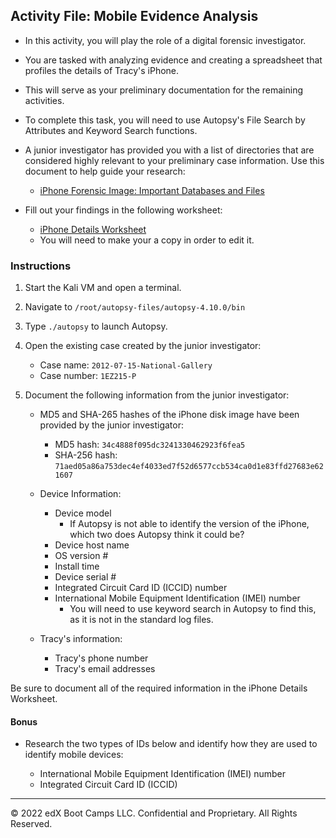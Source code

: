 ## Activity File: Mobile Evidence Analysis
 
- In this activity, you will play the role of a digital forensic investigator.
 
- You are tasked with analyzing evidence and creating a spreadsheet that profiles the details of Tracy's iPhone.
 
- This will serve as your preliminary documentation for the remaining activities.
 
- To complete this task, you will need to use Autopsy's File Search by Attributes and Keyword Search functions.
 
- A junior investigator has provided you with a list of directories that are considered highly relevant to your preliminary case information. Use this document to help guide your research:

  - [iPhone Forensic Image: Important Databases and Files](https://docs.google.com/document/d/10CWGqTvu09mrSn7Tg7xoKNWBrjeW1wCmXoqB58xYr0k/edit?usp=sharing)
 
- Fill out your findings in the following worksheet: 
  - [iPhone Details Worksheet](https://docs.google.com/document/d/1LmqJeEarZkcYh67TPFUgDvk0p5wy7Ck-FcFSZ2GcFGc/edit?usp=sharing)
  - You will need to make your a copy in order to edit it.  


 
### Instructions

1. Start the Kali VM and open a terminal.

 
2. Navigate to `/root/autopsy-files/autopsy-4.10.0/bin`
 
3. Type `./autopsy` to launch Autopsy.
 
4. Open the existing case created by the junior investigator:
 
    - Case name: `2012-07-15-National-Gallery`
    - Case number: `1EZ215-P`
  
5. Document the following information from the junior investigator:
  
    - MD5 and SHA-265 hashes of the iPhone disk image have been provided by the junior investigator: 
      - MD5 hash: `34c4888f095dc3241330462923f6fea5`
      - SHA-256 hash: `71aed05a86a753dec4ef4033ed7f52d6577ccb534ca0d1e83ffd27683e621607` 
 
    - Device Information:  
      - Device model
        - If Autopsy is not able to identify the version of the iPhone, which two does Autopsy think it could be?
      - Device host name
      - OS version #
      - Install time
      - Device serial #
      - Integrated Circuit Card ID (ICCID) number
      - International Mobile Equipment Identification (IMEI) number
        - You will need to use keyword search in Autopsy to find this, as it is not in the standard log files.
    
    - Tracy's information:
    
      - Tracy's phone number
      - Tracy's email addresses
 
Be sure to document all of the required information in the iPhone Details Worksheet.
 
#### Bonus
 
- Research the two types of IDs below and identify how they are used to identify mobile devices:
 
   - International Mobile Equipment Identification (IMEI) number
   - Integrated Circuit Card ID (ICCID)

----
 
&copy; 2022 edX Boot Camps LLC. Confidential and Proprietary.   All Rights Reserved.
